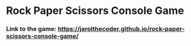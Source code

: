 # Rock Paper Scissors Console Game 
### Link to the game: https://jarolthecoder.github.io/rock-paper-scissors-console-game/

